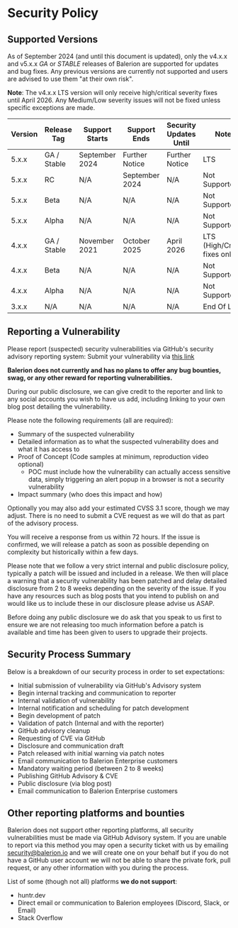 # Security Policy

## Supported Versions

As of September 2024 (and until this document is updated), only the v4.x.x and v5.x.x _GA_ or _STABLE_ releases of Balerion are supported for updates and bug fixes. Any previous versions are currently not supported and users are advised to use them "at their own risk".

**Note**: The v4.x.x LTS version will only receive high/critical severity fixes until April 2026. Any Medium/Low severity issues will not be fixed unless specific exceptions are made.

| Version | Release Tag | Support Starts | Support Ends   | Security Updates Until | Notes                          |
| ------- | ----------- | -------------- | -------------- | ---------------------- | ------------------------------ |
| 5.x.x   | GA / Stable | September 2024 | Further Notice | Further Notice         | LTS                            |
| 5.x.x   | RC          | N/A            | September 2024 | N/A                    | Not Supported                  |
| 5.x.x   | Beta        | N/A            | N/A            | N/A                    | Not Supported                  |
| 5.x.x   | Alpha       | N/A            | N/A            | N/A                    | Not Supported                  |
| 4.x.x   | GA / Stable | November 2021  | October 2025   | April 2026             | LTS (High/Critical fixes only) |
| 4.x.x   | Beta        | N/A            | N/A            | N/A                    | Not Supported                  |
| 4.x.x   | Alpha       | N/A            | N/A            | N/A                    | Not Supported                  |
| 3.x.x   | N/A         | N/A            | N/A            | N/A                    | End Of Life                    |

## Reporting a Vulnerability

Please report (suspected) security vulnerabilities via GitHub's security advisory reporting system:
Submit your vulnerability via [this link](https://github.com/balerion/balerion/security/advisories/new)

**Balerion does not currently and has no plans to offer any bug bounties, swag, or any other reward for reporting vulnerabilities.**

During our public disclosure, we can give credit to the reporter and link to any social accounts you wish to have us add, including linking to your own blog post detailing the vulnerability.

Please note the following requirements (all are required):

- Summary of the suspected vulnerability
- Detailed information as to what the suspected vulnerability does and what it has access to
- Proof of Concept (Code samples at minimum, reproduction video optional)
  - POC must include how the vulnerability can actually access sensitive data, simply triggering an alert popup in a browser is not a security vulnerability
- Impact summary (who does this impact and how)

Optionally you may also add your estimated CVSS 3.1 score, though we may adjust. There is no need to submit a CVE request as we will do that as part of the advisory process.

You will receive a response from us within 72 hours. If the issue is confirmed, we will release a patch as soon as possible depending on complexity but historically within a few days.

Please note that we follow a very strict internal and public disclosure policy, typically a patch will be issued and included in a release. We then will place a warning that a security vulnerability has been patched and delay detailed disclosure from 2 to 8 weeks depending on the severity of the issue. If you have any resources such as blog posts that you intend to publish on and would like us to include these in our disclosure please advise us ASAP.

Before doing any public disclosure we do ask that you speak to us first to ensure we are not releasing too much information before a patch is available and time has been given to users to upgrade their projects.

## Security Process Summary

Below is a breakdown of our security process in order to set expectations:

- Initial submission of vulnerability via GitHub's Advisory system
- Begin internal tracking and communication to reporter
- Internal validation of vulnerability
- Internal notification and scheduling for patch development
- Begin development of patch
- Validation of patch (Internal and with the reporter)
- GitHub advisory cleanup
- Requesting of CVE via GitHub
- Disclosure and communication draft
- Patch released with initial warning via patch notes
- Email communication to Balerion Enterprise customers
- Mandatory waiting period (between 2 to 8 weeks)
- Publishing GitHub Advisory & CVE
- Public disclosure (via blog post)
- Email communication to Balerion Enterprise customers

## Other reporting platforms and bounties

Balerion does not support other reporting platforms, all security vulnerabilities must be made via GitHub Advisory system. If you are unable to report via this method you may open a security ticket with us by emailing security@balerion.io and we will create one on your behalf but if you do not have a GitHub user account we will not be able to share the private fork, pull request, or any other information with you during the process.

List of some (though not all) platforms **we do not support**:

- huntr.dev
- Direct email or communication to Balerion employees (Discord, Slack, or Email)
- Stack Overflow
